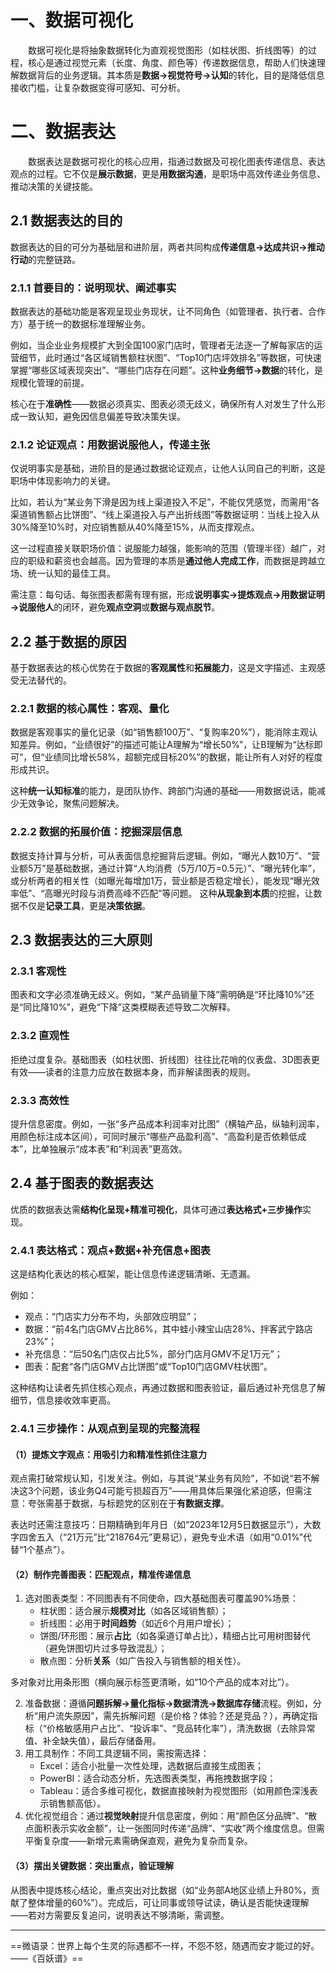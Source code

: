 ﻿# 一、数据可视化
&emsp;&emsp;数据可视化是将抽象数据转化为直观视觉图形（如柱状图、折线图等）的过程，核心是通过视觉元素（长度、角度、颜色等）传递数据信息，帮助人们快速理解数据背后的业务逻辑。其本质是**数据→视觉符号→认知**的转化，目的是降低信息接收门槛，让复杂数据变得可感知、可分析。
# 二、数据表达
&emsp;&emsp;数据表达是数据可视化的核心应用，指通过数据及可视化图表传递信息、表达观点的过程。它不仅是**展示数据**，更是**用数据沟通**，是职场中高效传递业务信息、推动决策的关键技能。
## 2.1 数据表达的目的
数据表达的目的可分为基础层和进阶层，两者共同构成**传递信息→达成共识→推动行动**的完整链路。
### 2.1.1 首要目的：说明现状、阐述事实
数据表达的基础功能是客观呈现业务现状，让不同角色（如管理者、执行者、合作方）基于统一的数据标准理解业务。

例如，当企业业务规模扩大到全国100家门店时，管理者无法逐一了解每家店的运营细节，此时通过“各区域销售额柱状图”、“Top10门店坪效排名”等数据，可快速掌握“哪些区域表现突出”、“哪些门店存在问题”。这种**业务细节→数据**的转化，是规模化管理的前提。

核心在于**准确性**——数据必须真实、图表必须无歧义，确保所有人对发生了什么形成一致认知，避免因信息偏差导致决策失误。
### 2.1.2 论证观点：用数据说服他人，传递主张
仅说明事实是基础，进阶目的是通过数据论证观点，让他人认同自己的判断，这是职场中体现影响力的关键。

比如，若认为“某业务下滑是因为线上渠道投入不足”，不能仅凭感觉，而需用“各渠道销售额占比饼图”、“线上渠道投入与产出折线图”等数据证明：当线上投入从30%降至10%时，对应销售额从40%降至15%，从而支撑观点。

这一过程直接关联职场价值：说服能力越强，能影响的范围（管理半径）越广，对应的职级和薪资也会越高。因为管理的本质是**通过他人完成工作**，而数据是跨越立场、统一认知的最佳工具。

需注意：每句话、每张图表都需有理有据，形成**说明事实→提炼观点→用数据证明→说服他人**的闭环，避免**观点空洞**或**数据与观点脱节**。
## 2.2 基于数据的原因
基于数据表达的核心优势在于数据的**客观属性**和**拓展能力**，这是文字描述、主观感受无法替代的。
### 2.2.1 数据的核心属性：客观、量化
数据是客观事实的量化记录（如“销售额100万”、“复购率20%”），能消除主观认知差异。例如，“业绩很好”的描述可能让A理解为“增长50%”，让B理解为“达标即可”，但“业绩同比增长58%，超额完成目标20%”的数据，能让所有人对好的程度形成共识。

这种**统一认知标准**的能力，是团队协作、跨部门沟通的基础——用数据说话，能减少无效争论，聚焦问题解决。
### 2.2.2 数据的拓展价值：挖掘深层信息
数据支持计算与分析，可从表面信息挖掘背后逻辑。例如，“曝光人数10万”、“营业额5万”是基础数据，通过计算“人均消费（5万/10万=0.5元）”、“曝光转化率”，或分析两者的相关性（如曝光每增加1万，营业额是否稳定增长），能发现“曝光效率低”、“高曝光时段与消费高峰不匹配”等问题。
这种**从现象到本质**的挖掘，让数据不仅是**记录工具**，更是**决策依据**。

## 2.3 数据表达的三大原则
### 2.3.1 客观性
图表和文字必须准确无歧义。例如，“某产品销量下降”需明确是“环比降10%”还是“同比降10%”，避免“下降”这类模糊表述导致二次解释。
### 2.3.2 直观性
拒绝过度复杂。基础图表（如柱状图、折线图）往往比花哨的仪表盘、3D图表更有效——读者的注意力应放在数据本身，而非解读图表的规则。
### 2.3.3 高效性
提升信息密度。例如，一张“多产品成本利润率对比图”（横轴产品，纵轴利润率，用颜色标注成本区间），可同时展示“哪些产品盈利高”、“高盈利是否依赖低成本”，比单独展示“成本表”和“利润表”更高效。
## 2.4 基于图表的数据表达
优质的数据表达需**结构化呈现+精准可视化**，具体可通过**表达格式+三步操作**实现。
### 2.4.1 表达格式：观点+数据+补充信息+图表
这是结构化表达的核心框架，能让信息传递逻辑清晰、无遗漏。

例如：
- 观点：“门店实力分布不均，头部效应明显”；
- 数据：“前4名门店GMV占比86%，其中蛙小辣宝山店28%、拌客武宁路店23%”；
- 补充信息：“后50名门店仅占比5%，部分门店月GMV不足1万元”；
- 图表：配套“各门店GMV占比饼图”或“Top10门店GMV柱状图”。

这种结构让读者先抓住核心观点，再通过数据和图表验证，最后通过补充信息了解细节，信息接收效率更高。
### 2.4.1 三步操作：从观点到呈现的完整流程
#### （1）提炼文字观点：用吸引力和精准性抓住注意力
观点需打破常规认知，引发关注。例如，与其说“某业务有风险”，不如说“若不解决这3个问题，该业务Q4可能亏损超百万”——用具体后果强化紧迫感，但需注意：夸张需基于数据，与标题党的区别在于**有数据支撑**。

表达时还需注意技巧：日期精确到年月日（如“2023年12月5日数据显示”），大数字四舍五入（“21万元”比“218764元”更易记），避免专业术语（如用“0.01%”代替“1个基点”）。
#### （2）制作完善图表：匹配观点，精准传递信息
1. 选对图表类型：不同图表有不同使命，四大基础图表可覆盖90%场景：
	- 柱状图：适合展示**规模对比**（如各区域销售额）；
	- 折线图：必用于**时间趋势**（如近6个月用户增长）；
	- 饼图/环形图：展示**占比**（如各渠道订单占比），精细占比可用树图替代（避免饼图切片过多导致混乱）；
	- 散点图：分析**关系**（如广告投入与销售额的相关性）。

多对象对比用条形图（横向展示标签更清晰，如“10个产品的成本对比”）。

2. 准备数据：遵循**问题拆解→量化指标→数据清洗→数据库存储**流程。例如，分析“用户流失原因”，需先拆解问题（是价格？体验？还是竞品？），再确定指标（“价格敏感用户占比”、“投诉率”、“竞品转化率”），清洗数据（去除异常值、补全缺失值），最后存储备用。
3. 用工具制作：不同工具逻辑不同，需按需选择：
	- Excel：适合小批量一次性处理，选数据后直接生成图表；
	- PowerBI：适合动态分析，先选图表类型，再拖拽数据字段；
	- Tableau：适合多维可视化，数据直接映射为视觉图形（如用颜色深浅表示销售额高低）。
4. 优化视觉组合：通过**视觉映射**提升信息密度，例如：用“颜色区分品牌”、“散点面积表示实收金额”，让一张图同时传递“品牌”、“实收”两个维度信息。但需平衡复杂度——新增元素需确保直观，避免为复杂而复杂。
#### （3）摆出关键数据：突出重点，验证理解
从图表中提炼核心结论，重点突出对比数据（如“业务部A地区业绩上升80%，贡献了整体增量的60%”）。完成后，可让同事或领导试读，确认是否能快速理解——若对方需要反复追问，说明表达不够清晰，需调整。

-----
==微语录：世界上每个生灵的际遇都不一样，不怨不怒，随遇而安才能过的好。——《百妖谱》==
